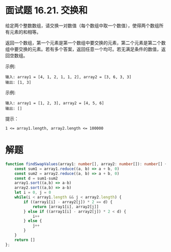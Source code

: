 # 面试题 16.21. 交换和
给定两个整数数组，请交换一对数值（每个数组中取一个数值），使得两个数组所有元素的和相等。

返回一个数组，第一个元素是第一个数组中要交换的元素，第二个元素是第二个数组中要交换的元素。若有多个答案，返回任意一个均可。若无满足条件的数值，返回空数组。

示例:
```
输入: array1 = [4, 1, 2, 1, 1, 2], array2 = [3, 6, 3, 3]
输出: [1, 3]
```
示例:
```
输入: array1 = [1, 2, 3], array2 = [4, 5, 6]
输出: []
```
提示：
```
1 <= array1.length, array2.length <= 100000
```

# 解题
```ts
function findSwapValues(array1: number[], array2: number[]): number[] {
    const sum1 = array1.reduce((a, b) => a + b, 0)
    const sum2 = array2.reduce((a, b) => a + b, 0)
    const d = sum1-sum2
    array1.sort((a,b) => a-b)
    array2.sort((a,b) => a-b)
    let i = 0, j = 0
    while(i < array1.length && j < array2.length) {
        if ((array1[i] - array2[j]) * 2 == d) {
            return [array1[i], array2[j]]
        } else if ((array1[i] - array2[j]) * 2 < d) {
            i++
        } else {
            j++
        }
    }
    return []
};
```